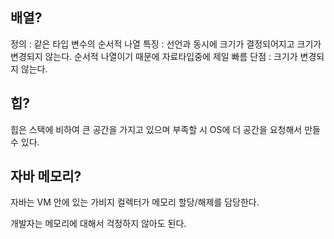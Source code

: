 ## 배열?

정의 : 같은 타입 변수의 순서적 나열
특징 : 선언과 동시에 크기가 결정되어지고 크기가 변경되지 않는다.
순서적 나열이기 때문에 자료타입중에 제일 빠름
단점 : 크기가 변경되지 않는다.


## 힙?

힙은 스택에 비하여 큰 공간을 가지고 있으며
부족할 시 OS에 더 공간을 요청해서 만들 수 있다.

## 자바 메모리?

자바는 VM 안에 있는 가비지 컬렉터가 메모리 할당/해제를 담당한다.

개발자는 메모리에 대해서 걱정하지 않아도 된다.

